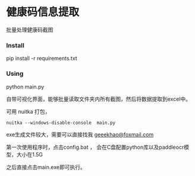 # 健康码信息提取
批量处理健康码截图

### Install
pip install -r requirements.txt

### Using
python main.py

自带可视化界面，能够批量读取文件夹内所有截图，然后将数据提取到excel中。

可用 nuitka 打包，

`nuitka --windows-disable-console  main.py`

exe生成文件较大，需要可以直接找我 geeekhao@foxmail.com

第一次使用程序时，点击config.bat ， 会在C盘配置python库以及paddleocr模型，大小在1.5G

之后直接点击main.exe即可执行。